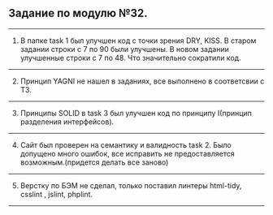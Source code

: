 ## Задание по модулю №32.

---

1. В папке task 1 был улучшен код с точки зрения DRY, KISS. В старом задании строки с 7 по 90 были улучшены. В новом задании улучшенные строки с 7 по 48. Что значительно сократили код.

---

2. Принцип YAGNI не нашел в заданиях, все выполнено в соответсвии с ТЗ.

---

3. Принципы SOLID в task 3 был улучшен код по принципу I(принцип разделения интерфейсов).

---

4. Сайт был проверен на семантику и валидность task 2. Было допущено много ошибок, все исправить не предоставляется возможным.(придется делать все заново)

---

5. Верстку по БЭМ не сделал, только поставил линтеры  html-tidy, csslint , jslint,  phplint.

--- 
